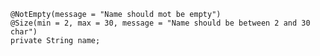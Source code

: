 	@NotEmpty(message = "Name should mot be empty")  
	@Size(min = 2, max = 30, message = "Name should be between 2 and 30 char")  
	private String name;